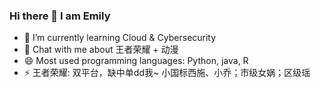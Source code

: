 ### Hi there 👋 I am Emily

<!--
**Lychee030/Lychee030** is a ✨ _special_ ✨ repository because its `README.md` (this file) appears on your GitHub profile.

Here are some ideas to get you started:

- 🔭 I’m currently working on ...
- 🌱 I’m currently learning ...
- 👯 I’m looking to collaborate on ...
- 🤔 I’m looking for help with ...
- 💬 Ask me about ...
- 📫 How to reach me: ...
- 😄 Pronouns: ...
- ⚡ Fun fact: ...
-->

- 🌱 I’m currently learning Cloud & Cybersecurity
- 💬 Chat with me about 王者荣耀 + 动漫
- 😄 Most used programming languages: Python, java, R
- ⚡ 王者荣耀: 双平台，缺中单dd我~ 小国标西施、小乔；市级女娲；区级瑶
